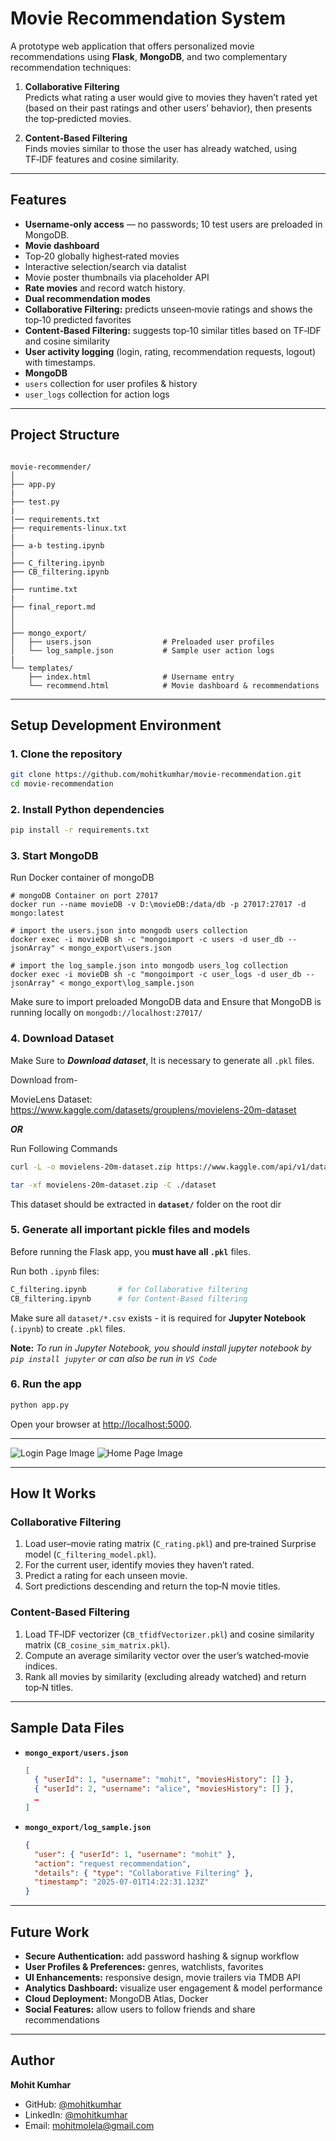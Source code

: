 #  Movie Recommendation System

A prototype web application that offers personalized movie recommendations using **Flask**, **MongoDB**, and two complementary recommendation techniques:

1. **Collaborative Filtering**  
   Predicts what rating a user would give to movies they haven’t rated yet (based on their past ratings and other users’ behavior), then presents the top‑predicted movies.

2. **Content‑Based Filtering**  
   Finds movies similar to those the user has already watched, using TF‑IDF features and cosine similarity.

---

##  Features

-  **Username‑only access** — no passwords; 10 test users are preloaded in MongoDB.
-  **Movie dashboard**  
  - Top‑20 globally highest‑rated movies  
  - Interactive selection/search via datalist  
  - Movie poster thumbnails via placeholder API
-  **Rate movies** and record watch history.
-  **Dual recommendation modes**  
  - **Collaborative Filtering:** predicts unseen‑movie ratings and shows the top‑10 predicted favorites  
  - **Content‑Based Filtering:** suggests top‑10 similar titles based on TF‑IDF and cosine similarity
-  **User activity logging** (login, rating, recommendation requests, logout) with timestamps.
-  **MongoDB**  
  - `users` collection for user profiles & history  
  - `user_logs` collection for action logs

---

##  Project Structure

```

movie-recommender/
│
├── app.py
|
├── test.py
|
|── requirements.txt
├── requirements-linux.txt
|
├── a-b testing.ipynb
|
├── C_filtering.ipynb
├── CB_filtering.ipynb
│
├── runtime.txt
|
├── final_report.md
│
│
├── mongo_export/
│   ├── users.json                # Preloaded user profiles
│   └── log_sample.json           # Sample user action logs
|
└── templates/
    ├── index.html                # Username entry
    └── recommend.html            # Movie dashboard & recommendations

````

---

##  Setup Development Environment

### 1. Clone the repository
```bash
git clone https://github.com/mohitkumhar/movie-recommendation.git
cd movie-recommendation
```

### 2. Install Python dependencies

```bash
pip install -r requirements.txt
```

### 3. Start MongoDB

Run Docker container of mongoDB
```
# mongoDB Container on port 27017
docker run --name movieDB -v D:\movieDB:/data/db -p 27017:27017 -d mongo:latest 

# import the users.json into mongodb users collection
docker exec -i movieDB sh -c "mongoimport -c users -d user_db --jsonArray" < mongo_export\users.json

# import the log_sample.json into mongodb users_log collection
docker exec -i movieDB sh -c "mongoimport -c user_logs -d user_db --jsonArray" < mongo_export\log_sample.json

```
Make sure to import preloaded MongoDB data and Ensure that MongoDB is running locally on `mongodb://localhost:27017/`

### 4. Download Dataset

Make Sure to ***Download dataset***, 
It is necessary to generate all `.pkl` files.

Download from-

MovieLens Dataset: https://www.kaggle.com/datasets/grouplens/movielens-20m-dataset

***OR***

Run Following Commands
```bash
curl -L -o movielens-20m-dataset.zip https://www.kaggle.com/api/v1/datasets/download/grouplens/movielens-20m-dataset

tar -xf movielens-20m-dataset.zip -C ./dataset
```

This dataset should be extracted in **`dataset/`** folder on the root dir

### 5. Generate all important pickle files and models

Before running the Flask app, you **must have all `.pkl`** files.

Run both `.ipynb` files:

```bash
C_filtering.ipynb       # for Collaborative filtering
CB_filtering.ipynb      # for Content-Based filtering
```

Make sure all `dataset/*.csv` exists - it is required for **Jupyter Notebook** (`.ipynb`) to create `.pkl` files.

**Note:** <i>To run in Jupyter Notebook, you should install jupyter notebook by `pip install jupyter` or can also be run in `VS Code`</i>

### 6. Run the app

```bash
python app.py
```
Open your browser at [http://localhost:5000](http://localhost:5000).

---
![Login Page Image](static/img/image.png)
![Home Page Image](static/img/image-1.png)

---
## How It Works

### Collaborative Filtering

1. Load user–movie rating matrix (`C_rating.pkl`) and pre‑trained Surprise model (`C_filtering_model.pkl`).
2. For the current user, identify movies they haven’t rated.
3. Predict a rating for each unseen movie.
4. Sort predictions descending and return the top‑N movie titles.

### Content‑Based Filtering

1. Load TF‑IDF vectorizer (`CB_tfidfVectorizer.pkl`) and cosine similarity matrix (`CB_cosine_sim_matrix.pkl`).
2. Compute an average similarity vector over the user’s watched‑movie indices.
3. Rank all movies by similarity (excluding already watched) and return top‑N titles.

---

## Sample Data Files

* **`mongo_export/users.json`**

  ```json
  [
    { "userId": 1, "username": "mohit", "moviesHistory": [] },
    { "userId": 2, "username": "alice", "moviesHistory": [] },
    …
  ]
  ```

* **`mongo_export/log_sample.json`**

  ```json
  {
    "user": { "userId": 1, "username": "mohit" },
    "action": "request recommendation",
    "details": { "type": "Collaborative Filtering" },
    "timestamp": "2025-07-01T14:22:31.123Z"
  }
  ```

---

## Future Work

* **Secure Authentication:** add password hashing & signup workflow
* **User Profiles & Preferences:** genres, watchlists, favorites
* **UI Enhancements:** responsive design, movie trailers via TMDB API
* **Analytics Dashboard:** visualize user engagement & model performance
* **Cloud Deployment:** MongoDB Atlas, Docker
* **Social Features:** allow users to follow friends and share recommendations

---

## Author

**Mohit Kumhar**

* GitHub: [@mohitkumhar](https://github.com/mohitkumhar)
* LinkedIn: [@mohitkumhar](https://linkedin.com/in/mohitkumhar)
* Email: [mohitmolela@gmail.com](mailto:mohitmolela@gmail.com)
